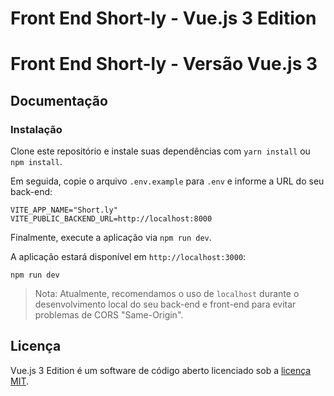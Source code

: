 # Front End Short-ly - Vue.js 3 Edition

# Front End Short-ly - Versão Vue.js 3

## Documentação

### Instalação

Clone este repositório e instale suas dependências com `yarn install` ou `npm install`.

Em seguida, copie o arquivo `.env.example` para `.env` e informe a URL do seu back-end:

```
VITE_APP_NAME="Short.ly"
VITE_PUBLIC_BACKEND_URL=http://localhost:8000
```

Finalmente, execute a aplicação via `npm run dev`.

A aplicação estará disponível em `http://localhost:3000`:

```
npm run dev
```

> Nota: Atualmente, recomendamos o uso de `localhost` durante o desenvolvimento local do seu back-end e front-end para evitar problemas de CORS "Same-Origin".

## Licença

Vue.js 3 Edition é um software de código aberto licenciado sob a [licença MIT](LICENSE.md).
